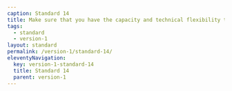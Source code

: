 ```yaml
---
caption: Standard 14
title: Make sure that you have the capacity and technical flexibility to update and improve the service on a very frequent basis.
tags:
  - standard
  - version-1
layout: standard
permalink: /version-1/standard-14/
eleventyNavigation:
  key: version-1-standard-14
  title: Standard 14
  parent: version-1
---
```

